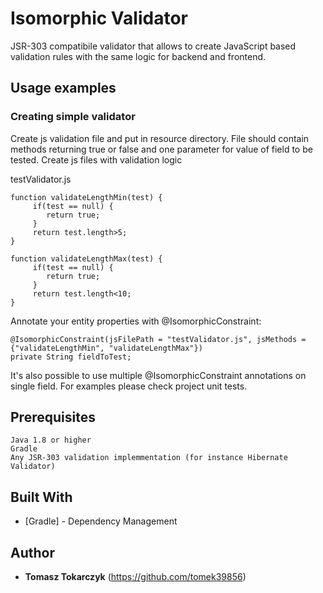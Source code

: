 # Isomorphic Validator

JSR-303 compatibile validator that allows to create JavaScript based validation rules with the same logic for backend and frontend.

## Usage examples

### Creating simple validator

Create js validation file and put in resource directory. File should contain methods returning true or false and one parameter for value of field to be tested.
Create js files with validation logic

testValidator.js
```
function validateLengthMin(test) {
     if(test == null) {
        return true;
     }
     return test.length>5;
}

function validateLengthMax(test) {
     if(test == null) {
        return true;
     }
     return test.length<10;
}
```


Annotate your entity properties with @IsomorphicConstraint:

```
@IsomorphicConstraint(jsFilePath = "testValidator.js", jsMethods = {"validateLengthMin", "validateLengthMax"})
private String fieldToTest;
```

It's also possible to use multiple @IsomorphicConstraint annotations on single field. For examples please check project unit tests.

## Prerequisites

```
Java 1.8 or higher
Gradle
Any JSR-303 validation implemmentation (for instance Hibernate Validator)
```

## Built With

* [Gradle] - Dependency Management

## Author

* **Tomasz Tokarczyk** (https://github.com/tomek39856)
